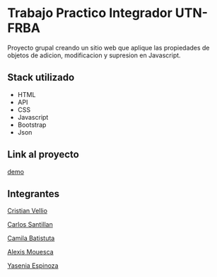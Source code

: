 # Trabajo Practico Integrador UTN-FRBA

Proyecto grupal creando un sitio web que aplique las propiedades de objetos de adicion, modificacion y supresion en Javascript.

## Stack utilizado

- HTML
- API
- CSS
- Javascript
- Bootstrap
- Json

## Link al proyecto

[demo](https://utn-js-movies.vercel.app/)

## Integrantes

[Cristian Vellio](https://github.com/CristianVellio)

[Carlos Santillan](https://github.com/DeepFuryX)

[Camila Batistuta](https://github.com/camilabatistuta)

[Alexis Mouesca](https://github.com/AlexisMouesca)

[Yasenia Espinoza](https://github.com/Yesse1116)
